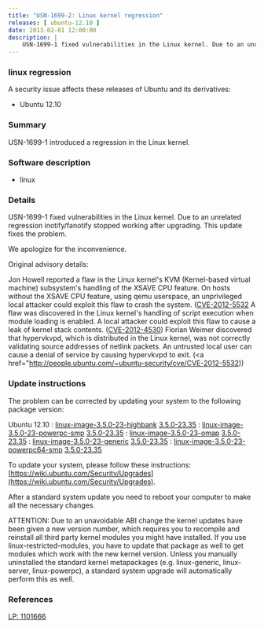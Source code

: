 ```yaml
---
title: "USN-1699-2: Linux kernel regression"
releases: [ ubuntu-12.10 ]
date: 2013-02-01 12:00:00
description: |
    USN-1699-1 fixed vulnerabilities in the Linux kernel. Due to an unrelated regression inotify/fanotify stopped working after upgrading. This update fixes the problem.
--- 
```

 
### linux regression

A security issue affects these releases of Ubuntu and its derivatives:

* Ubuntu 12.10

### Summary

USN-1699-1 introduced a regression in the Linux kernel. 

### Software description

* linux 

### Details

USN-1699-1 fixed vulnerabilities in the Linux kernel. Due to an unrelated regression inotify/fanotify stopped working after upgrading. This update fixes the problem.

We apologize for the inconvenience.

Original advisory details:

 Jon Howell reported a flaw in the Linux kernel&#39;s KVM (Kernel-based virtual machine) subsystem&#39;s handling of the XSAVE CPU feature. On hosts without the XSAVE CPU feature, using qemu userspace, an unprivileged local attacker could exploit this flaw to crash the system. ([CVE-2012-5532](http://people.ubuntu.com/~ubuntu-security/cve/CVE-2012-4461">CVE-2012-4461</a>) A flaw was discovered in the Linux kernel&#39;s handling of script execution when module loading is enabled. A local attacker could exploit this flaw to cause a leak of kernel stack contents. (<a href="http://people.ubuntu.com/~ubuntu-security/cve/CVE-2012-4530">CVE-2012-4530</a>) Florian Weimer discovered that hypervkvpd, which is distributed in the Linux kernel, was not correctly validating source addresses of netlink packets. An untrusted local user can cause a denial of service by causing hypervkvpd to exit. (<a href="http://people.ubuntu.com/~ubuntu-security/cve/CVE-2012-5532)) 

### Update instructions

The problem can be corrected by updating your system to the following package version:

Ubuntu 12.10
 : [linux-image-3.5.0-23-highbank](https://launchpad.net/ubuntu/+source/linux) <span> [3.5.0-23.35](https://launchpad.net/ubuntu/+source/linux/3.5.0-23.35) </span> 
 : [linux-image-3.5.0-23-powerpc-smp](https://launchpad.net/ubuntu/+source/linux) <span> [3.5.0-23.35](https://launchpad.net/ubuntu/+source/linux/3.5.0-23.35) </span> 
 : [linux-image-3.5.0-23-omap](https://launchpad.net/ubuntu/+source/linux) <span> [3.5.0-23.35](https://launchpad.net/ubuntu/+source/linux/3.5.0-23.35) </span> 
 : [linux-image-3.5.0-23-generic](https://launchpad.net/ubuntu/+source/linux) <span> [3.5.0-23.35](https://launchpad.net/ubuntu/+source/linux/3.5.0-23.35) </span> 
 : [linux-image-3.5.0-23-powerpc64-smp](https://launchpad.net/ubuntu/+source/linux) <span> [3.5.0-23.35](https://launchpad.net/ubuntu/+source/linux/3.5.0-23.35) </span> 

To update your system, please follow these instructions: [https://wiki.ubuntu.com/Security/Upgrades](https://wiki.ubuntu.com/Security/Upgrades).

After a standard system update you need to reboot your computer to make all the necessary changes.

ATTENTION: Due to an unavoidable ABI change the kernel updates have been given a new version number, which requires you to recompile and reinstall all third party kernel modules you might have installed. If you use linux-restricted-modules, you have to update that package as well to get modules which work with the new kernel version. Unless you manually uninstalled the standard kernel metapackages (e.g. linux-generic, linux-server, linux-powerpc), a standard system upgrade will automatically perform this as well. 

### References

 [LP: 1101666](https://launchpad.net/bugs/1101666)
 
